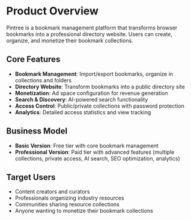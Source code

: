 # Product Overview

Pintree is a bookmark management platform that transforms browser bookmarks into a professional directory website. Users can create, organize, and monetize their bookmark collections.

## Core Features

- **Bookmark Management**: Import/export bookmarks, organize in collections and folders
- **Directory Website**: Transform bookmarks into a public directory site
- **Monetization**: Ad space configuration for revenue generation
- **Search & Discovery**: AI-powered search functionality
- **Access Control**: Public/private collections with password protection
- **Analytics**: Detailed access statistics and view tracking

## Business Model

- **Basic Version**: Free tier with core bookmark management
- **Professional Version**: Paid tier with advanced features (multiple collections, private access, AI search, SEO optimization, analytics)

## Target Users

- Content creators and curators
- Professionals organizing industry resources
- Communities sharing resource collections
- Anyone wanting to monetize their bookmark collections